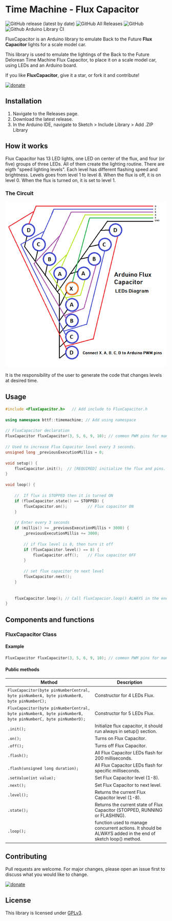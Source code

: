 # Time Machine - Flux Capacitor

![GitHub release (latest by date)](https://img.shields.io/github/v/release/Zerfoinder/TimeMachine_FluxCapacitor)
![GitHub All Releases](https://img.shields.io/github/downloads/Zerfoinder/TimeMachine_FluxCapacitor/total)
![GitHub](https://img.shields.io/github/license/Zerfoinder/TimeMachine_FluxCapacitor)
![Github Arduino Library CI](https://github.com/Zerfoinder/TimeMachine_FluxCapacitor/workflows/Github%20Arduino%20Library%20CI/badge.svg)

FluxCapacitor is an Arduino library to emulate Back to the Future **Flux Capacitor** lights for a scale model car.

This library is used to emulate the lightings of the Back to the Future Delorean Time Machine Flux Capacitor, to place it on a scale model car, using LEDs and an Arduino board.

If you like **FluxCapacitor**, give it a star, or fork it and contribute!

[![donate](https://img.shields.io/badge/donate-PayPal-blue.svg)](https://paypal.me/zerfoinder)

## Installation

1. Navigate to the Releases page.
1. Download the latest release.
1. In the Arduino IDE, navigate to Sketch > Include Library > Add .ZIP Library

## How it works

Flux Capacitor has 13 LED lights, one LED on center of the flux, and four (or five) groups of three LEDs. All of them create the lighting routine.
There are eigth "speed lighting levels". Each level has different flashing speed and brightness. Levels goes from level 1 to level 8.
When the flux is off, it is on level 0.
When the flux is turned on,  it is set to level 1.

### The Circuit

![image info](./extras/FluxCapacitor-LEDs-Diagram.png)

It is the responsibility of the user to generate the code that changes levels at desired time.

## Usage

```C++
#include <FluxCapacitor.h>   // Add include to FluxCapacitor.h

using namespace bttf::timemachine; // Add using namespace

// FluxCapacitor declaration
FluxCapacitor fluxCapacitor(3, 5, 6, 9, 10); // common PWM pins for many boards.

// Used to increase Flux Capacitor level every 3 seconds.
unsigned long _previousExecutionMillis = 0;

void setup() {
    fluxCapacitor.init();  // [REQUIRED] initialize the flux and pins.
}

void loop() {

    //  If flux is STOPPED then it is turned ON
    if (fluxCapacitor.state() == STOPPED) {
        fluxCapacitor.on();         // Flux capacitor ON
    }

    // Enter every 3 seconds
    if (millis() >= _previousExecutionMillis + 3000) {
        _previousExecutionMillis += 3000;

        // if flux level is 8, then turn it off
        if (fluxCapacitor.level() == 8) {
            fluxCapacitor.off();    // Flux capacitor OFF
        }

        // set flux capacitor to next level
        fluxCapacitor.next();
    }


    fluxCapacitor.loop(); // Call fluxCapacior.loop() ALWAYS in the end of sketch loop().
}
```

## Components and functions

### FluxCapacitor Class

#### Example

```C++
FluxCapacitor fluxCapacitor(3, 5, 6, 9, 10); // common PWM pins for many boards.
```

#### Public methods

| Method | Description |
| ---------- | ----------- |
| `FluxCapacitor(byte pinNumberCentral, byte pinNumberA, byte pinNumberB, byte pinNumberC);` | Constructor for 4 LEDs Flux. |
| `FluxCapacitor(byte pinNumberCentral, byte pinNumberA, byte pinNumberB, byte pinNumberC, byte pinNumberD);` | Constructor for 5 LEDs Flux. |
| `.init();` | Initialize flux capacitor, it should run always in setup() section. |
| `.on();`   | Turns on Flux Capacitor. |
| `.off();`  | Turns off Flux Capacitor. |
| `.flash();` | All Flux Capacitor LEDs flash for 200 milliseconds. |
| `.flash(unsigned long duration);` | All Flux Capacitor LEDs flash for specific milliseconds. |
| `.setValue(int value);`    | Set Flux Capacitor level (1-8). |
| `.next();`    | Set Flux Capacitor to next level. |
| `.level();`    | Returns the current Flux Capacitor level (1-8). |
| `.state();`    | Returns the current state of Flux Capacitor (STOPPED, RUNNING or FLASHING). |
| `.loop();`    | function used to manage concurrent actions. It should be ALWAYS added in the end of sketch loop() method. |

## Contributing

Pull requests are welcome. For major changes, please open an issue first to discuss what you would like to change.

[![donate](https://img.shields.io/badge/donate-PayPal-blue.svg)](https://paypal.me/zerfoinder)

## License

This library is licensed under [GPLv3](https://www.gnu.org/licenses/quick-guide-gplv3.html).
